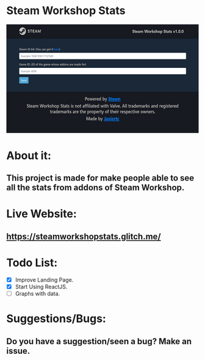# **Steam Workshop Stats**
![Steam Workshop Stats](https://raw.githubusercontent.com/thejaviertc/portfolio-javiertc/master/src/img/projects/steamstats.jpg)

# **About it:**
## **This project is made for make people able to see all the stats from addons of Steam Workshop.**

# **Live Website:**
## **https://steamworkshopstats.glitch.me/**

# **Todo List:**
- [x] Improve Landing Page.
- [x] Start Using ReactJS.
- [ ] Graphs with data.

# **Suggestions/Bugs:**
## **Do you have a suggestion/seen a bug? Make an issue.**
